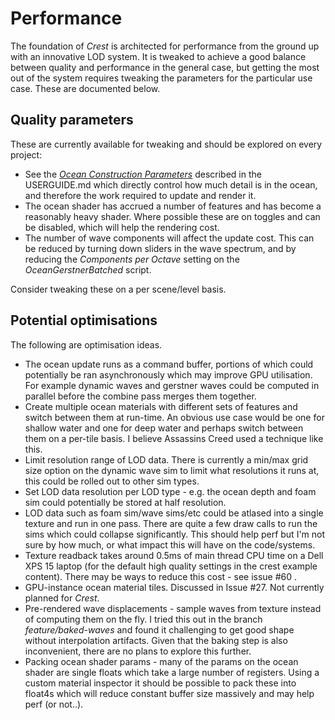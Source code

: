
# Performance

The foundation of *Crest* is architected for performance from the ground up with an innovative LOD system. It is tweaked to achieve a good balance between quality and performance in the general case, but getting the most out of the system requires tweaking the parameters for the particular use case. These are documented below.


## Quality parameters

These are currently available for tweaking and should be explored on every project:

* See the *[Ocean Construction Parameters]* described in the USERGUIDE.md which directly control how much detail is in the ocean, and therefore the work required to update and render it.
* The ocean shader has accrued a number of features and has become a reasonably heavy shader. Where possible these are on toggles and can be disabled, which will help the rendering cost.
* The number of wave components will affect the update cost. This can be reduced by turning down sliders in the wave spectrum, and by reducing the *Components per Octave* setting on the *OceanGerstnerBatched* script.

Consider tweaking these on a per scene/level basis.


## Potential optimisations

The following are optimisation ideas.

* The ocean update runs as a command buffer, portions of which could potentially be ran asynchronously which may improve GPU utilisation. For example dynamic waves and gerstner waves could be computed in parallel before the combine pass merges them together.
* Create multiple ocean materials with different sets of features and switch between them at run-time. An obvious use case would be one for shallow water and one for deep water and perhaps switch between them on a per-tile basis. I believe Assassins Creed used a technique like this.
* Limit resolution range of LOD data. There is currently a min/max grid size option on the dynamic wave sim to limit what resolutions it runs at, this could be rolled out to other sim types.
* Set LOD data resolution per LOD type - e.g. the ocean depth and foam sim could potentially be stored at half resolution.
* LOD data such as foam sim/wave sims/etc could be atlased into a single texture and run in one pass. There are quite a few draw calls to run the sims which could collapse significantly. This should help perf but I'm not sure by how much, or what impact this will have on the code/systems.
* Texture readback takes around 0.5ms of main thread CPU time on a Dell XPS 15 laptop (for the default high quality settings in the crest example content). There may be ways to reduce this cost - see issue #60 .
* GPU-instance ocean material tiles. Discussed in Issue #27. Not currently planned for *Crest*.
* Pre-rendered wave displacements - sample waves from texture instead of computing them on the fly. I tried this out in the branch *feature/baked-waves* and found it challenging to get good shape without interpolation artifacts. Given that the baking step is also inconvenient, there are no plans to explore this further.
* Packing ocean shader params - many of the params on the ocean shader are single floats which take a large number of registers. Using a custom material inspector it should be possible to pack these into float4s which will reduce constant buffer size massively and may help perf (or not..).

[Ocean Construction Parameters]: https://github.com/wave-harmonic/crest/blob/master/USERGUIDE.md#ocean-construction-parameters